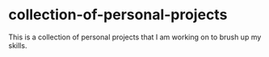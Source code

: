 # collection-of-personal-projects

This is a collection of personal projects that I am working on to brush up my skills.
